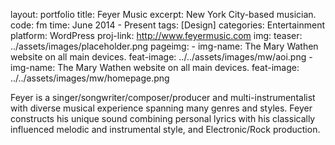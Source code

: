 
layout: portfolio
title: Feyer Music
excerpt: New York City-based musician.
code: fm
time: June 2014 - Present
tags: [Design]
categories: Entertainment
platform: WordPress
proj-link: http://www.feyermusic.com
img:
    teaser: ../assets/images/placeholder.png
pageimg:
    - img-name: The Mary Wathen website on all main devices.
      feat-image: ../../assets/images/mw/aoi.png
    - img-name: The Mary Wathen website on all main devices.
      feat-image: ../../assets/images/mw/homepage.png


Feyer is a singer/songwriter/composer/producer and multi-instrumentalist with diverse musical experience spanning many genres and styles. Feyer constructs his unique sound combining personal lyrics with his classically influenced melodic and instrumental style, and Electronic/Rock production.
